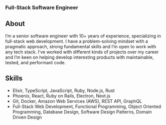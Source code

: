 ### Full-Stack Software Engineer
## About
I’m a senior software engineer with 10+ years of experience, specializing in full-stack web development. I have a problem-solving mindset with a pragmatic approach, strong fundamental skills and I’m open to work with any tech stack. I’ve worked with different kinds of projects over my career and I’m keen on helping develop interesting products with maintainable, tested, and performant code.

## Skills
- Elixir, TypeScript, JavaScript, Ruby, Node.js, Rust
- Phoenix, React, Ruby on Rails, Electron, Next.js
- Git, Docker, Amazon Web Services (AWS), REST API, GraphQL
- Full-Stack Web Development, Functional Programming, Object Oriented Programming,
Database Design, Software Design Patterns, Domain Driven Design
